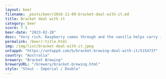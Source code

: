 ```yaml
---
layout: beer
filename: _posts/beer/2016-11-09-bracket-deal-with-it.md
title: Bracket deal with it
category: beer
score: 7.5
beer-date: "2023-02-28"
desc: "Very rich. Raspberry comes through and the vanilla helps carry it. A bit too bitter to start but I got used to it"
permalink: /beer/:title.html
img: /img/list/bracket-deal-with-it.jpeg
untappd: "https://untappd.com/b/bracket-brewing-deal-with-it/5154737"
country: "Australia"
brewery: "Bracket Brewing"
breweryURL: "/brewery/bracket-brewing.html"
style: "Stout - Imperial / Double"
---
```

